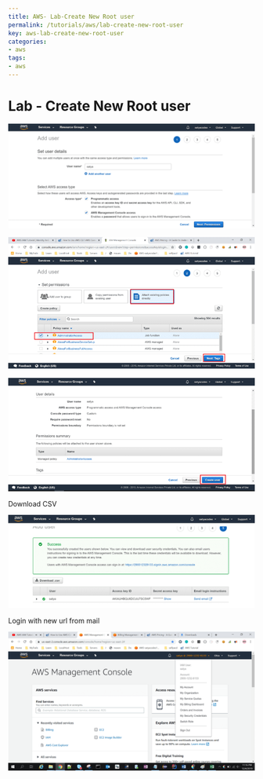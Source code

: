 ```yaml
---
title: AWS- Lab-Create New Root user
permalink: /tutorials/aws/lab-create-new-root-user
key: aws-lab-create-new-root-user
categories:
- aws
tags:
- aws
---
```



Lab - Create New Root user
==========================

![](media/e554f55195885cea2eb5fb38fc0c33d0.png)

![](media/9672e06d244599eb9fe871b62d9698a9.png)

![](media/84d0ae075a1afe54fc601be5d77fa4bd.png)

Download CSV

![](media/00e5048c75394a6cef19f50e89b7c6d9.png)

Login with new url from mail

![](media/1fd7620d0ecd9ec9cd9a6b91f603acce.png)
